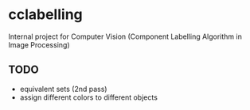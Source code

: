 # cclabelling
Internal project for Computer Vision (Component Labelling Algorithm in Image Processing)


## TODO
- equivalent sets  (2nd pass)
- assign different colors to different objects
